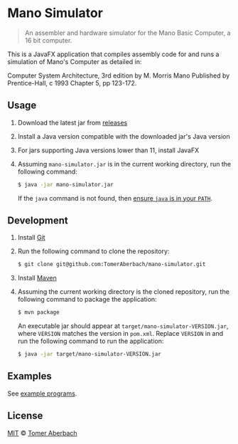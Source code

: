 # Mano Simulator

> An assembler and hardware simulator for the Mano Basic Computer, a 16 bit computer.

This is a JavaFX application that compiles assembly code for and runs a simulation of Mano's Computer as detailed in:

Computer System Architecture, 3rd edition
by M. Morris Mano
Published by Prentice-Hall, c 1993
Chapter 5, pp 123-172.

## Usage

1. Download the latest jar from [releases](https://github.com/TomerAberbach/mano-simulator/releases)
2. Install a Java version compatible with the downloaded jar's Java version
3. For jars supporting Java versions lower than 11, install JavaFX
4. Assuming `mano-simulator.jar` is in the current working directory, run the following command:

   ```sh
   $ java -jar mano-simulator.jar
   ```

   If the `java` command is not found, then [ensure `java` is in your `PATH`](https://www.java.com/en/download/help/path.html).

## Development

1. Install [Git](https://github.com/git-guides/install-git)
2. Run the following command to clone the repository:

   ```sh
   $ git clone git@github.com:TomerAberbach/mano-simulator.git
   ```

3. Install [Maven](https://maven.apache.org)
4. Assuming the current working directory is the cloned repository, run the following command to package the application:

   ```sh
   $ mvn package
   ```

   An executable jar should appear at `target/mano-simulator-VERSION.jar`, where `VERSION` matches the version in `pom.xml`. Replace `VERSION` in and run the following command to run the application:

   ```sh
   $ java -jar target/mano-simulator-VERSION.jar
   ```

## Examples

See [example programs](examples.md).

## License

[MIT](https://github.com/TomerAberbach/mano-simulator/blob/main/license) © [Tomer Aberbach](https://github.com/TomerAberbach)
